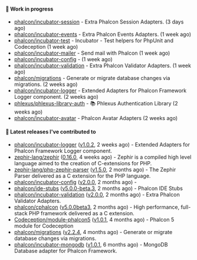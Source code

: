 #### :wrench: Work in progress

- [phalcon/incubator-session](https://github.com/phalcon/incubator-session) - Extra Phalcon Session Adapters. (3 days ago)
- [phalcon/incubator-events](https://github.com/phalcon/incubator-events) - Extra Phalcon Events Adapters. (1 week ago)
- [phalcon/incubator-test](https://github.com/phalcon/incubator-test) - Incubator - Test helpers for PhpUnit and Codeception (1 week ago)
- [phalcon/incubator-mailer](https://github.com/phalcon/incubator-mailer) - Send mail with Phalcon (1 week ago)
- [phalcon/incubator-config](https://github.com/phalcon/incubator-config) -  (1 week ago)
- [phalcon/incubator-validation](https://github.com/phalcon/incubator-validation) - Extra Phalcon Validator Adapters.  (1 week ago)
- [phalcon/migrations](https://github.com/phalcon/migrations) - Generate or migrate database changes via migrations. (2 weeks ago)
- [phalcon/incubator-logger](https://github.com/phalcon/incubator-logger) - Extended Adapters for Phalcon Framework Logger component. (2 weeks ago)
- [phlexus/phlexus-library-auth](https://github.com/phlexus/phlexus-library-auth) - :books: Phlexus Authentication Library (2 weeks ago)
- [phalcon/incubator-avatar](https://github.com/phalcon/incubator-avatar) - Phalcon Avatar Adapters (2 weeks ago)

#### :pushpin: Latest releases I've contributed to

- [phalcon/incubator-logger](https://github.com/phalcon/incubator-logger) ([v1.0.2](https://github.com/phalcon/incubator-logger/releases/tag/v1.0.2), 2 weeks ago) - Extended Adapters for Phalcon Framework Logger component.
- [zephir-lang/zephir](https://github.com/zephir-lang/zephir) ([0.16.0](https://github.com/zephir-lang/zephir/releases/tag/0.16.0), 4 weeks ago) - Zephir is a compiled high level language aimed to the creation of C-extensions for PHP.
- [zephir-lang/php-zephir-parser](https://github.com/zephir-lang/php-zephir-parser) ([v1.5.0](https://github.com/zephir-lang/php-zephir-parser/releases/tag/v1.5.0), 2 months ago) - The Zephir Parser delivered as a C extension for the PHP language.
- [phalcon/incubator-config](https://github.com/phalcon/incubator-config) ([v2.0.0](https://github.com/phalcon/incubator-config/releases/tag/v2.0.0), 2 months ago) - 
- [phalcon/ide-stubs](https://github.com/phalcon/ide-stubs) ([v5.0.0-beta.3](https://github.com/phalcon/ide-stubs/releases/tag/v5.0.0-beta.3), 2 months ago) - Phalcon IDE Stubs
- [phalcon/incubator-validation](https://github.com/phalcon/incubator-validation) ([v2.0.0](https://github.com/phalcon/incubator-validation/releases/tag/v2.0.0), 2 months ago) - Extra Phalcon Validator Adapters. 
- [phalcon/cphalcon](https://github.com/phalcon/cphalcon) ([v5.0.0beta3](https://github.com/phalcon/cphalcon/releases/tag/v5.0.0beta3), 2 months ago) - High performance, full-stack PHP framework delivered as a C extension.
- [Codeception/module-phalcon5](https://github.com/Codeception/module-phalcon5) ([v1.0.1](https://github.com/Codeception/module-phalcon5/releases/tag/v1.0.1), 4 months ago) - Phalcon 5 module for Codeception
- [phalcon/migrations](https://github.com/phalcon/migrations) ([v2.2.4](https://github.com/phalcon/migrations/releases/tag/v2.2.4), 4 months ago) - Generate or migrate database changes via migrations.
- [phalcon/incubator-mongodb](https://github.com/phalcon/incubator-mongodb) ([v1.0.1](https://github.com/phalcon/incubator-mongodb/releases/tag/v1.0.1), 6 months ago) - MongoDB Database adapter for Phalcon Framework.
